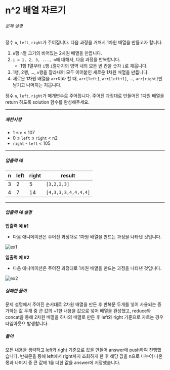 # n^2 배열 자르기

###### 문제 설명

정수  `n`,  `left`,  `right`가 주어집니다. 다음 과정을 거쳐서 1차원 배열을 만들고자 합니다.

1.  `n`행  `n`열 크기의 비어있는 2차원 배열을 만듭니다.
2.  `i = 1, 2, 3, ..., n`에 대해서, 다음 과정을 반복합니다.
    -   1행 1열부터  `i`행  `i`열까지의 영역 내의 모든 빈 칸을 숫자  `i`로 채웁니다.
3.  1행, 2행, ...,  `n`행을 잘라내어 모두 이어붙인 새로운 1차원 배열을 만듭니다.
4.  새로운 1차원 배열을  `arr`이라 할 때,  `arr[left]`,  `arr[left+1]`, ...,  `arr[right]`만 남기고 나머지는 지웁니다.

정수  `n`,  `left`,  `right`가 매개변수로 주어집니다. 주어진 과정대로 만들어진 1차원 배열을 return 하도록 solution 함수를 완성해주세요.

----------

##### 제한사항

-   1 ≤  `n`  ≤ 107
-   0 ≤  `left`  ≤  `right`  < n2
-   `right`  -  `left`  < 105

----------

##### 입출력 예
|n|left|right|result|
|--|--|--|--|
|3|2|5|`[3,2,2,3]`|
|4|7|14|`[4,3,3,3,4,4,4,4]`|

----------

##### 입출력 예 설명

**입출력 예 #1**

-   다음 애니메이션은 주어진 과정대로 1차원 배열을 만드는 과정을 나타낸 것입니다.

![ex1](https://grepp-programmers.s3.amazonaws.com/production/file_resource/103/FlattenedFills_ex1.gif)

**입출력 예 #2**

-   다음 애니메이션은 주어진 과정대로 1차원 배열을 만드는 과정을 나타낸 것입니다.

![ex2](https://grepp-programmers.s3.amazonaws.com/production/file_resource/104/FlattenedFills_ex2.gif)

##### 실패한 풀이
문제 설명에서 주어진 순서대로 2차원 배열을 만든 후 반복문 두개를 넣어 사용되는 증가하는 값 두개 중 큰 값의 +1한 내용을 값으로 넣어 배열을 완성했고, reduce와 concat을 통해 2차원 배열을 하나의 배열로 만든 후 left와 right 기준으로 자르는 경우 타임아웃으 발생합니다.

##### 풀이
모든 내용을 생략하고 left와 right 기준으로 값을 만들어 answer에 push하여 진행했습니다. 
반복문을 통해 left에서 right까지 조회하게 한 후 해당 값을 n으로 나누어 나온 몫과 나머지 중 큰 값에 1을 더한 값을 answer에 저장했습니다.